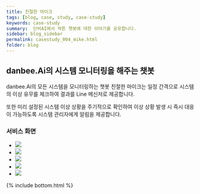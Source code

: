 ```yaml
---
title: 친절한 마이크
tags: [blog, case, study, case-study]
keywords: case-study
summary:  단비AI에서 싹튼 챗봇에 대한 이야기를 공유합니다.
sidebar: blog_sidebar
permalink: casestudy_004_mike.html
folder: blog
---
```



## danbee.Ai의 시스템 모니터링을 해주는 챗봇
danbee.Ai의 모든 시스템을 모니터링하는 챗봇 친절한 마이크는 일정 간격으로 시스템의 이상 유무를 체크하여 결과를 Line 메신저로 제공합니다.

또한 미리 설정된 시스템 이상 상황을 주기적으로 확인하여 이상 상황 발생 시 즉시 대응이 가능하도록 시스템 관리자에게 알림을 제공합니다.


### 서비스 화면

<div class="danbee-slider-container">
    <div class="flexslider danbee-slider">
        <ul class="slides">
            <li>
            <img src="images/casestudy/case04_01.png" />
            </li>
            <li>
            <img src="images/casestudy/case04_02.png" />
            </li>
            <li>
            <img src="images/casestudy/case04_03.png" />
            </li>
            <li>
            <img src="images/casestudy/case04_04.png" />
            </li>
            <li>
            <img src="images/casestudy/case04_05.png" />
            </li>
        </ul>
    </div>
</div>



{% include bottom.html %}